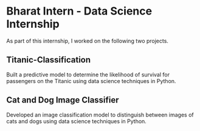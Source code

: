 # Bharat Intern - Data Science Internship

As part of this internship, I worked on the following two projects.

## Titanic-Classification

Built a predictive model to determine the likelihood of survival for passengers on the Titanic using data science techniques in Python.

## Cat and Dog Image Classifier

Developed an image classification model to distinguish between images of cats and dogs using data science techniques in Python.
